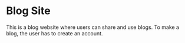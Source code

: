 # Blog Site

This is a blog website where users can share and use blogs. To make a blog, the user has to create an account.